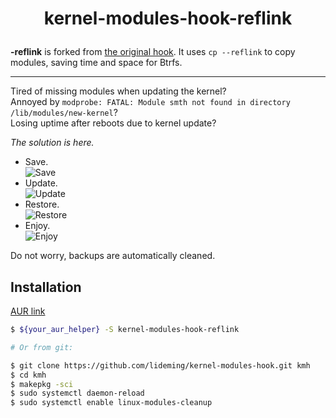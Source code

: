 # <p align="center">kernel-modules-hook<b>-reflink</b></p>

**-reflink** is forked from [the original hook](https://github.com/saber-nyan/kernel-modules-hook).
It uses `cp --reflink` to copy modules, saving time and space for Btrfs.

---

Tired of missing modules when updating the kernel?<br/>
Annoyed by `modprobe: FATAL: Module smth not found in directory /lib/modules/new-kernel`?<br/>
Losing uptime after reboots due to kernel update?

*The solution is here.*

* Save.<br/>
![Save](https://i.imgur.com/3YHtBRB.png)<br/>
* Update.<br/>
![Update](https://i.imgur.com/uxySEMY.png)<br/>
* Restore.<br/>
![Restore](https://i.imgur.com/AJeBw0n.png)<br/>
* Enjoy.<br/>
![Enjoy](https://i.imgur.com/WQAYSSR.png)

Do not worry, backups are automatically cleaned.

## Installation
[AUR link](https://aur.archlinux.org/packages/kernel-modules-hook/)
```bash
$ ${your_aur_helper} -S kernel-modules-hook-reflink

# Or from git:

$ git clone https://github.com/lideming/kernel-modules-hook.git kmh
$ cd kmh
$ makepkg -sci
$ sudo systemctl daemon-reload
$ sudo systemctl enable linux-modules-cleanup
```
